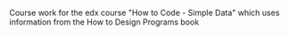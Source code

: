Course work for the edx course "How to Code - Simple Data" which uses information from the How to Design Programs book
